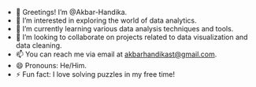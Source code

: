 - 👋 Greetings! I’m @Akbar-Handika.
- 👀 I’m interested in exploring the world of data analytics.
- 🌱 I’m currently learning various data analysis techniques and tools.
- 💞️ I’m looking to collaborate on projects related to data visualization and data cleaning.
- 📫 You can reach me via email at akbarhandikast@gmail.com.
- 😄 Pronouns: He/Him.
- ⚡ Fun fact: I love solving puzzles in my free time!

<!---
Akbar-Handika/Akbar-Handika is a ✨ special ✨ repository because its `README.md` (this file) appears on your GitHub profile.
You can click the Preview link to take a look at your changes.
--->
